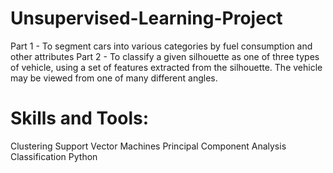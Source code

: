 # Unsupervised-Learning-Project
Part 1 - To segment cars into various categories by fuel consumption and other attributes Part 2 - To classify a given silhouette as one of three types of vehicle, using a set of features extracted from the silhouette. The vehicle may be viewed from one of many different angles.
# Skills and Tools:
Clustering
Support Vector Machines
Principal Component Analysis
Classification
Python
